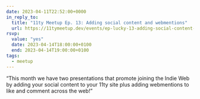 ```yaml
---
date: 2023-04-11T22:52:00+0000
in_reply_to:
  title: "11ty Meetup Ep. 13: Adding social content and webmentions"
  url: https://11tymeetup.dev/events/ep-lucky-13-adding-social-content-and-webmentions/
rsvp:
  value: "yes"
  date: 2023-04-14T18:00:00+0100
  end: 2023-04-14T19:00:00+0100
tags:
  - meetup
---
```


<q>This month we have two presentations that promote joining the Indie Web by adding your social content to your 11ty site plus adding webmentions to like and comment across the web!</q>
